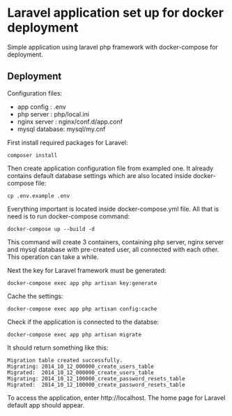 # Laravel application set up for docker deployment

Simple application using laravel php framework with docker-compose for deployment.

## Deployment

Configuration files:
- app config : .env
- php server : php/local.ini
- nginx server : nginx/conf.d/app.conf
- mysql database: mysql/my.cnf

First install required packages for Laravel:
```
composer install
```
Then create application configuration file from exampled one. It already contains default database settings which are also located inside docker-compose file:
```
cp .env.example .env
``` 

Everything important is located inside docker-compose.yml file. 
All that is need is to run docker-compose command:

```
docker-compose up --build -d
```

This command will create 3 containers, containing php server, nginx server and mysql database with pre-created user, all connected with each other. This operation can take a while.   

Next the key for Laravel framework must be generated:
```
docker-compose exec app php artisan key:generate
```

Cache the settings:
```
docker-compose exec app php artisan config:cache
```

Check if the application is connected to the databse:
```
docker-compose exec app php artisan migrate
```
It should return something like this:
```
Migration table created successfully.
Migrating: 2014_10_12_000000_create_users_table
Migrated:  2014_10_12_000000_create_users_table
Migrating: 2014_10_12_100000_create_password_resets_table
Migrated:  2014_10_12_100000_create_password_resets_table
```

To access the application, enter http://localhost. The home page for Laravel default app should appear. 


 
